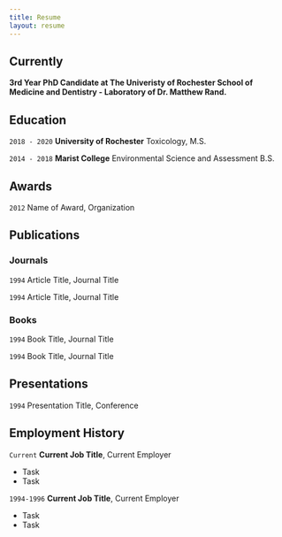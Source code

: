 ```yaml
---
title: Resume
layout: resume
--- 
```


## Currently

**3rd Year PhD Candidate at The Univeristy of Rochester School of Medicine and Dentistry -
Laboratory of Dr. Matthew Rand.**

## Education

`2018 - 2020`
__University of Rochester__
Toxicology, M.S. 

`2014 - 2018`
__Marist College__
Environmental Science and Assessment B.S.

## Awards

`2012`
Name of Award, Organization 

## Publications

<!-- A list is also available [online](https://scholar.google.co.uk/citations?user=LTOTl0YAAAAJ) -->

### Journals

`1994`
Article Title, Journal Title

`1994`
Article Title, Journal Title

### Books

`1994`
Book Title, Journal Title

`1994`
Book Title, Journal Title


## Presentations

`1994`
Presentation Title, Conference


## Employment History

`Current`
__Current Job Title__, Current Employer 

- Task
- Task

`1994-1996`
__Current Job Title__, Current Employer 

- Task
- Task




